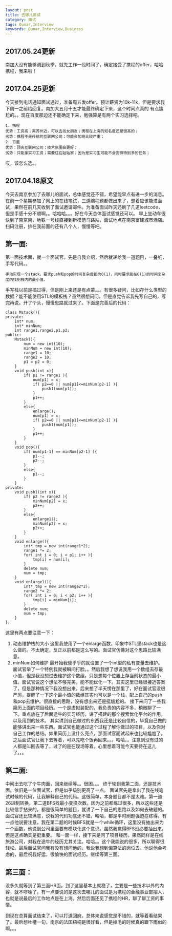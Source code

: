```yaml
---
layout: post
title: 去哪儿面试
category: 面试
tags: Qunar,Interview
keywords: Qunar,Interview,Business
---
```

## 2017.05.24更新

南加大没有能够调到秋季，就先工作一段时间了，确定接受了携程的offer，哈哈携程，我来啦！
## 2017.04.25更新

今天接到电话通知面试通过，准备周五发offer。预计薪资为10k-11k，但是要求我下周一之前给回复。南加大五月十五才能最终确定下来，这个时间点真的
有点尴尬的。。现在百度那边还不能确定下来，勉强算是有两个实习选择吧。
```
1. 携程 
优势：工资高；离苏州近，可以去找女朋友；携程在上海的知名度还是很高的；
劣势：携程不是传统的互联网公司；可能会加班比较严重；
2. 百度
优势：顶尖互联网公司；技术氛围会更好；
劣势：只能拿实习工资；需要住在姑姑家；因为是实习生可能不会安排特别多的任务；
```
哎，该怎么选。。
## 2017.04.18原文

今天去南京参加了去哪儿的面试，总体感觉还不错，希望能早点有进一步的消息。在前一个星期参加了网上的在线笔试，三道编程题都做出来了，想着应该能进面试，果然在前几天收到了面试邀请邮件。为准备面试昨天还刷了几道leetcode，但是手感十分不顺啊。。哈哈哈。。。好在今天总体面试感觉还可以。
早上坐动车很快到了南京南，地铁一号线直接到新模范马路站，面试地点在南京富建城市酒店。扫码注册，排在我前面的还有八个人，慢慢等吧。</br>
## 第一面:
第一面技术面，就一个面试官。先是自我介绍，然后就递给我一道题目，一叠纸，手写代码。。
```
手动实现一个stack，要求push和pop的时间复杂度都为O(1)，同时要求能在O(1)的时间复杂度内找到栈内的最小值。
```
手写栈以前是搞过得，但是刚上来还是有点蒙。。。有很多疑问，比如存什么类型的数据？能不能使用STL的模板栈？虽然很想问问，但是直觉告诉我先写自己的，写完再说。开了个头，慢慢思路就过来了。下面是完善后的代码：
```
class Mstack(){
private:
    int* num;
    int* minNum;
    int range1,range2,p1,p2;
public:
    Mstack(){
        num = new int(10);
        minNum = new int(10);
        range1 = 10;
        range2 = 10;
        p1 = p2 = 0;
    }
    void push(int x){
        if( p1 != range1 ){
            num[p1] = x;
            if( p2==0 || num[p1]<=minNum[p2-1] ){
                push1(num[p1]);
            }
            p1++;
        }
        else{
            enlarge();
            num[p1] = x;
            if( p2==0 || num[p1]<=minNum[p2-1] ){
                push1(num[p1]);
            }
            p1++;
        }
    }
    void pop(){
        if( num[p1-1] == minNum[p2-1] ){
            p1--;
            p2--;
        }
        else{
            p1--;
        }
    }
private:
    void push1(int x){
        if( p2 != range2 ){
            minNum[p2] = x;
            p2++;
        }
        else{
            enlarge1();
            minNum[p2] = x;
            p2++;
        }
    }
    void enlarge(){
        int* tmp = new int(range1*2);
        range1 *= 2;
        for( int i = 0; i < p1; i++ ){
            tmp[i] = num[i];
        }
        delete num;
        num = tmp;
    }
    void enlarge1(){
        int* tmp = new int(range2*2);
        range2 *= 2;
        for( int i = 0; i < p2; i++ ){
            tmp[i] = minNum[i];
        }
        delete num;
        num = tmp;
    }
};
```
这里有两点要注意一下：
1. 动态维护栈的大小
这里我使用了一个enlarge函数，印象中STL里stack也是这么做的。不太确定，反正以前都是这么写的。面试官仿佛对这个思路比较满意。
2. minNum如何维护
最开始我傻乎乎的就设置了一个int型的私有变量去维护。面试官举了一个特例我就被瞬间打脸。。然后我想了想说我用一个数组去存最小值，但是我没想过去维护这个数组，只是想每个位置上存当前状态的最小值。面试官说这个想法不够完美，能不能优化一下。其实这里已经很接近答案了，但是那种情况下我没想出来。后来想了半天愣在那里了，好在面试官没很严厉，提醒了一下这个最小值的数组其实也可以是一个栈，配上自己的push和pop去维护。很直接的思路，没有想出来还是挺尴尬的。
接下来问了一些我简历上面的项目经历。一个是虚拟装配的，我负责的内容不多，稍微聊了一下。重点放在了后面途牛的实习经历，讲了搭建的那个搜索优化平台的作用，以及用到的技术。
其实讲到自己做过的东西我还是比较自信的，毕竟自己做的能够讲出来一些东西。面试官也能通过这个过程了解你做过的项目，以及你对自己工作的总结。如果简历上没什么亮点，那面试官面试起来也比较尴尬了。
之后面试官让我下去等着，可以先吃个饭再回来。。。哈哈。。注意到没有过的人都是叫回去等了，过了的是在现场等着。心里想着可能今天要待在这儿了。。。</br>

## 第二面:

中间出去吃了个牛肉面，回来继续等。。很困。。。
终于轮到我第二面，还是技术面。依旧是一位面试官，但是似乎级别更高了一点。
面试官先是拿出了我在线笔试时候的代码，让我解释自己的代码。这很简单，本身题目都不是太难。第一道26进制转换，第二道BFS找最小变换次数。因为之前都练过很多，所以这些还是比较信手拈来的。都是很简单的题目，就讲了一下自己的思路以及如何去破题的。面试官还比较满意，说我的代码功底还不错。哈哈，都是平时刷题强迫症练得。有一点他说要注意，我在第二题的时候BFS就是一个while循环，这里没有抽出来为一个函数，他说到公司里面要有模块化这个意识。虽然我觉得BFS没必要抽出来。但是这点确实是挺重要。
和一面一样，接下来是问了项目经历。果然同样是在线旅游公司，对我在途牛的经历尤其关注。哈哈。。这个我能说的很多，所以聊得很轻松。最后面试官问我有没有想问他的，我说我想到偏算法的岗位去。他说他会考虑的，最后祝我好运，很愉快的面试经历。继续等第三面。</br>
## 第三面：
没多久就等到了第三面HR面。到了这里基本上就稳了，主要是一些技术以外的内容，就不啰嗦了。有一点要说的是这次去哪儿的面试是为携程的金融事业部招人，也就是说最后的工作地点是在上海。然后后面还见了携程的HR，聊了聊工资的事情。

到现在总算面试结束了，可以打道回府。总体来说感觉是不错的，就等着看结果了。最后想吐槽一句，南京的法国梧桐是很好看，但是掉毛的时候真的跟下雨似的啊。。。
